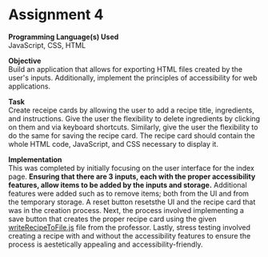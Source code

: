 # Assignment 4
**Programming Language(s) Used**   
JavaScript, CSS, HTML

**Objective**   
Build an application that allows for exporting HTML files created by the user's inputs. Additionally, implement the principles of accessibility for web applications.

**Task**   
Create receipe cards by allowing the user to add a recipe title, ingredients, and instructions. Give the user the flexibility to delete ingredients by clicking on them and via keyboard shortcuts. Similarly, give the user the flexibility to do the same for saving the recipe card. The recipe card should contain the whole HTML code, JavaScript, and CSS necessary to display it.

**Implementation**   
This was completed by initially focusing on the user interface for the index page. **Ensuring that there are 3 inputs, each with the proper accessibility features, allow items to be added by the inputs and storage.** Additional features were added such as to remove items; both from the UI and from the temporary storage. A reset button resetsthe UI and the recipe card that was in the creation process. Next, the process involved implementing a save button that creates the proper recipe card using the given [writeRecipeToFile.js](writeRecipeToFile.js) file from the professor. Lastly, stress testing involved creating a recipe with and without the accessibility features to ensure the process is aestetically appealing and accessibility-friendly.